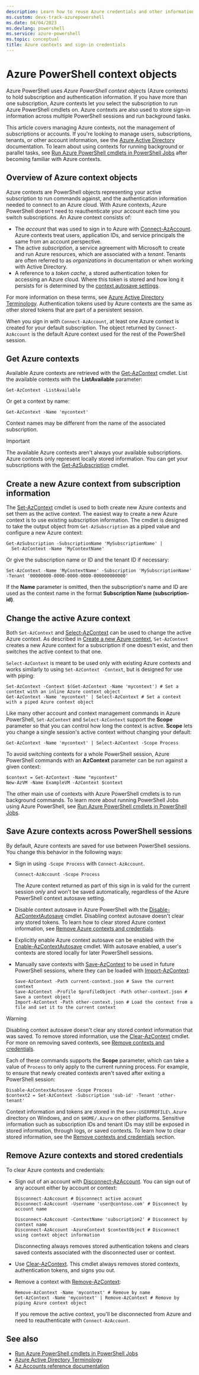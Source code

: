 ```yaml
---
description: Learn how to reuse Azure credentials and other information across multiple PowerShell sessions.
ms.custom: devx-track-azurepowershell
ms.date: 04/04/2023
ms.devlang: powershell
ms.service: azure-powershell
ms.topic: conceptual
title: Azure contexts and sign-in credentials
---
```


# Azure PowerShell context objects

Azure PowerShell uses _Azure PowerShell context objects_ (Azure contexts) to hold subscription and
authentication information. If you have more than one subscription, Azure contexts let you select
the subscription to run Azure PowerShell cmdlets on. Azure contexts are also used to store sign-in
information across multiple PowerShell sessions and run background tasks.

This article covers managing Azure contexts, not the management of subscriptions or accounts. If
you're looking to manage users, subscriptions, tenants, or other account information, see the
[Azure Active Directory](/azure/active-directory) documentation. To learn about using contexts for
running background or parallel tasks, see
[Run Azure PowerShell cmdlets in PowerShell Jobs](using-psjobs.md) after becoming familiar with
Azure contexts.

## Overview of Azure context objects

Azure contexts are PowerShell objects representing your active subscription to run commands against,
and the authentication information needed to connect to an Azure cloud. With Azure contexts, Azure
PowerShell doesn't need to reauthenticate your account each time you switch subscriptions. An Azure
context consists of:

- The _account_ that was used to sign in to Azure with
  [Connect-AzAccount](/powershell/module/az.accounts/connect-azaccount). Azure contexts treat users,
  application IDs, and service principals the same from an account perspective.
- The active _subscription_, a service agreement with Microsoft to create and run Azure resources,
  which are associated with a _tenant_. Tenants are often referred to as _organizations_ in
  documentation or when working with Active Directory.
- A reference to a _token cache_, a stored authentication token for accessing an Azure cloud. Where
  this token is stored and how long it persists for is determined by the
  [context autosave settings](#save-azure-contexts-across-powershell-sessions).

For more information on these terms, see
[Azure Active Directory Terminology](/azure/active-directory/fundamentals/active-directory-whatis#terminology).
Authentication tokens used by Azure contexts are the same as other stored tokens that are part of a
persistent session.

When you sign in with `Connect-AzAccount`, at least one Azure context is created for your default
subscription. The object returned by `Connect-AzAccount` is the default Azure context used for the
rest of the PowerShell session.

## Get Azure contexts

Available Azure contexts are retrieved with the
[Get-AzContext](/powershell/module/az.accounts/get-azcontext) cmdlet. List the available contexts
with the **ListAvailable** parameter:

```azurepowershell-interactive
Get-AzContext -ListAvailable
```

Or get a context by name:

```azurepowershell-interactive
Get-AzContext -Name 'mycontext'
```

Context names may be different from the name of the associated subscription.

> [!IMPORTANT]
> The available Azure contexts aren't always your available subscriptions. Azure contexts only
> represent locally stored information. You can get your subscriptions with the
> [Get-AzSubscription](/powershell/module/Az.Accounts/Get-AzSubscription) cmdlet.

## Create a new Azure context from subscription information

The [Set-AzContext](/powershell/module/Az.Accounts/Set-AzContext) cmdlet is used to both create new
Azure contexts and set them as the active context. The easiest way to create a new Azure context is
to use existing subscription information. The cmdlet is designed to take the output object from
`Get-AzSubscription` as a piped value and configure a new Azure context:

```azurepowershell-interactive
Get-AzSubscription -SubscriptionName 'MySubscriptionName' |
  Set-AzContext -Name 'MyContextName'
```

Or give the subscription name or ID and the tenant ID if necessary:

```azurepowershell-interactive
Set-AzContext -Name 'MyContextName' -Subscription 'MySubscriptionName' -Tenant '00000000-0000-0000-0000-000000000000'
```

If the **Name** parameter is omitted, then the subscription's name and ID are used as the context name
in the format **Subscription Name (subscription-id)**.

## Change the active Azure context

Both `Set-AzContext` and [Select-AzContext](/powershell/module/az.accounts/set-azcontext) can be
used to change the active Azure context. As described in
[Create a new Azure context](#create-a-new-azure-context-from-subscription-information),
`Set-AzContext` creates a new Azure context for a subscription if one doesn't exist, and then
switches the active context to that one.

`Select-AzContext` is meant to be used only with existing Azure contexts and works similarly to
using `Set-AzContext -Context`, but is designed for use with piping:

```azurepowershell-interactive
Set-AzContext -Context $(Get-AzContext -Name 'mycontext') # Set a context with an inline Azure context object
Get-AzContext -Name 'mycontext' | Select-AzContext # Set a context with a piped Azure context object
```

Like many other account and context management commands in Azure PowerShell, `Set-AzContext` and
`Select-AzContext` support the **Scope** parameter so that you can control how long the context is
active. **Scope** lets you change a single session's active context without changing your default:

```azurepowershell-interactive
Get-AzContext -Name 'mycontext' | Select-AzContext -Scope Process
```

To avoid switching contexts for a whole PowerShell session, Azure PowerShell commands with an
**AzContext** parameter can be run against a given context:

```azurepowershell-interactive
$context = Get-AzContext -Name "mycontext"
New-AzVM -Name ExampleVM -AzContext $context
```

The other main use of contexts with Azure PowerShell cmdlets is to run background commands. To learn
more about running PowerShell Jobs using Azure PowerShell, see
[Run Azure PowerShell cmdlets in PowerShell Jobs](using-psjobs.md).

## Save Azure contexts across PowerShell sessions

By default, Azure contexts are saved for use between PowerShell sessions. You change this behavior
in the following ways:

- Sign in using `-Scope Process` with `Connect-AzAccount`.

  ```azurepowershell
  Connect-AzAccount -Scope Process
  ```

  The Azure context returned as part of this sign in is valid for the current session _only_ and
  won't be saved automatically, regardless of the Azure PowerShell context autosave setting.
- Disable context autosave in Azure PowerShell with the
  [Disable-AzContextAutosave](/powershell/module/az.accounts/disable-azcontextautosave) cmdlet.
  Disabling context autosave doesn't clear any stored tokens. To learn how to clear stored Azure
  context information, see
  [Remove Azure contexts and credentials](#remove-azure-contexts-and-stored-credentials).
- Explicitly enable Azure context autosave can be enabled with the
  [Enable-AzContextAutosave](/powershell/module/az.accounts/enable-azcontextautosave) cmdlet. With
  autosave enabled, a user's contexts are stored locally for later PowerShell sessions.
- Manually save contexts with [Save-AzContext](/powershell/module/az.accounts/save-azcontext) to be
  used in future PowerShell sessions, where they can be loaded with
  [Import-AzContext](/powershell/module/az.accounts/import-azcontext):

  ```azurepowershell
  Save-AzContext -Path current-context.json # Save the current context
  Save-AzContext -Profile $profileObject -Path other-context.json # Save a context object
  Import-AzContext -Path other-context.json # Load the context from a file and set it to the current context
  ```

> [!WARNING]
> Disabling context autosave doesn't clear any stored context information that was saved. To remove
> stored information, use the [Clear-AzContext](/powershell/module/az.accounts/Clear-AzContext)
> cmdlet. For more on removing saved contexts, see
> [Remove contexts and credentials](#remove-azure-contexts-and-stored-credentials).

Each of these commands supports the **Scope** parameter, which can take a value of `Process` to only
apply to the current running process. For example, to ensure that newly created contexts aren't
saved after exiting a PowerShell session:

```azurepowershell-interactive
Disable-AzContextAutosave -Scope Process
$context2 = Set-AzContext -Subscription 'sub-id' -Tenant 'other-tenant'
```

Context information and tokens are stored in the `$env:USERPROFILE\.Azure` directory on Windows, and
on `$HOME/.Azure` on other platforms. Sensitive information such as subscription IDs and tenant IDs
may still be exposed in stored information, through logs, or saved contexts. To learn how to clear
stored information, see the
[Remove contexts and credentials](#remove-azure-contexts-and-stored-credentials) section.

## Remove Azure contexts and stored credentials

To clear Azure contexts and credentials:

- Sign out of an account with
  [Disconnect-AzAccount](/powershell/module/az.accounts/disconnect-azaccount). You can sign out of
  any account either by account or context:

  ```azurepowershell-interactive
  Disconnect-AzAccount # Disconnect active account
  Disconnect-AzAccount -Username 'user@contoso.com' # Disconnect by account name

  Disconnect-AzAccount -ContextName 'subscription2' # Disconnect by context name
  Disconnect-AzAccount -AzureContext $contextObject # Disconnect using context object information
  ```

  Disconnecting always removes stored authentication tokens and clears saved contexts associated
  with the disconnected user or context.
- Use [Clear-AzContext](/powershell/module/az.accounts/Clear-AzContext). This cmdlet always removes
  stored contexts, authentication tokens, and signs you out.
- Remove a context with [Remove-AzContext](/powershell/module/az.accounts/remove-azcontext):

  ```azurepowershell-interactive
  Remove-AzContext -Name 'mycontext' # Remove by name
  Get-AzContext -Name 'mycontext' | Remove-AzContext # Remove by piping Azure context object
  ```

  If you remove the active context, you'll be disconnected from Azure and need to reauthenticate
  with `Connect-AzAccount`.

## See also

- [Run Azure PowerShell cmdlets in PowerShell Jobs](using-psjobs.md)
- [Azure Active Directory Terminology](/azure/active-directory/fundamentals/active-directory-whatis#terminology)
- [Az.Accounts reference documentation](/powershell/module/az.accounts)

